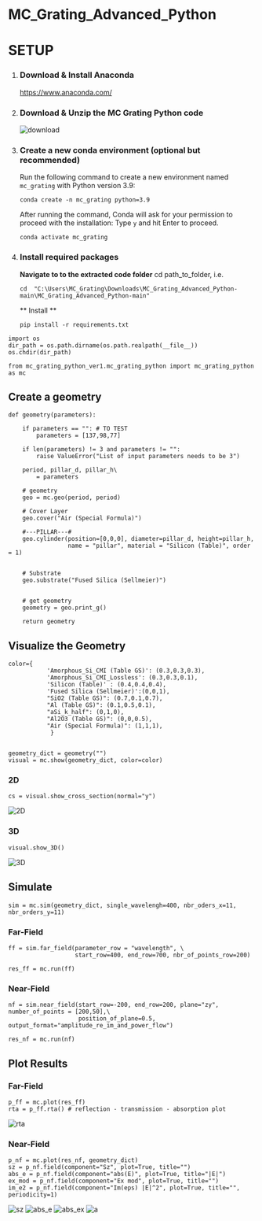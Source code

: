 # MC_Grating_Advanced_Python

# SETUP
1. ### Download & Install Anaconda
   https://www.anaconda.com/
2. ### Download & Unzip the MC Grating Python code
   ![download](https://github.com/dorianherle/MC_Grating_Advanced_Python/blob/main/visualization_readme/Screenshot%202023-07-05%20113334.png)
3. ### Create a new conda environment (optional but recommended) 
   
   
   Run the following command to create a new environment named `mc_grating` with Python version 3.9:
   ```
   conda create -n mc_grating python=3.9
   ```
   
   
   After running the command, Conda will ask for your permission to proceed with the installation:
   Type `y` and hit Enter to proceed.

   
   ```
   conda activate mc_grating
   ```
4. ### Install required packages
   
   **Navigate to to the extracted code folder**
   cd path_to_folder, i.e.
   ```
   cd  "C:\Users\MC_Grating\Downloads\MC_Grating_Advanced_Python-main\MC_Grating_Advanced_Python-main"
   ```

   ** Install **
   ```
   pip install -r requirements.txt
   ```
   

   

   

   


```
import os 
dir_path = os.path.dirname(os.path.realpath(__file__))
os.chdir(dir_path)

from mc_grating_python_ver1.mc_grating_python import mc_grating_python as mc
```

## Create a geometry

```
def geometry(parameters):

    if parameters == "": # TO TEST
        parameters = [137,98,77]
        
    if len(parameters) != 3 and parameters != "":
        raise ValueError("List of input parameters needs to be 3")
              
    period, pillar_d, pillar_h\
        = parameters

    # geometry 
    geo = mc.geo(period, period)
    
    # Cover Layer
    geo.cover("Air (Special Formula)")
    
    #---PILLAR---#
    geo.cylinder(position=[0,0,0], diameter=pillar_d, height=pillar_h, 
                 name = "pillar", material = "Silicon (Table)", order = 1)
                 

    # Substrate
    geo.substrate("Fused Silica (Sellmeier)")
        
    
    # get geometry
    geometry = geo.print_g() 
    
    return geometry
```

## Visualize the Geometry 

```
color={
           'Amorphous_Si_CMI (Table GS)': (0.3,0.3,0.3),
           'Amorphous_Si_CMI_Lossless': (0.3,0.3,0.1),
           'Silicon (Table)' : (0.4,0.4,0.4),
           'Fused Silica (Sellmeier)':(0,0,1),
           "SiO2 (Table GS)": (0.7,0.1,0.7),
           "Al (Table GS)": (0.1,0.5,0.1),
           "aSi_k_half": (0,1,0),
           "Al2O3 (Table GS)": (0,0,0.5),
           "Air (Special Formula)": (1,1,1),
            }


geometry_dict = geometry("")
visual = mc.show(geometry_dict, color=color)
```
### 2D
```
cs = visual.show_cross_section(normal="y")
```

![2D](https://github.com/dorianherle/MC_Grating_Advanced_Python/blob/main/visualization_readme/2d.jpg)

### 3D

```
visual.show_3D()
```
![3D](https://github.com/dorianherle/MC_Grating_Advanced_Python/blob/main/visualization_readme/3d.jpg)

## Simulate 

```
sim = mc.sim(geometry_dict, single_wavelengh=400, nbr_oders_x=11, nbr_orders_y=11)
```
### Far-Field
```
ff = sim.far_field(parameter_row = "wavelength", \
                   start_row=400, end_row=700, nbr_of_points_row=200)
    
res_ff = mc.run(ff)
```
### Near-Field
```
nf = sim.near_field(start_row=-200, end_row=200, plane="zy",  number_of_points = [200,50],\
                    position_of_plane=0.5, output_format="amplitude_re_im_and_power_flow")
 
res_nf = mc.run(nf)
```

## Plot Results

### Far-Field
```
p_ff = mc.plot(res_ff)
rta = p_ff.rta() # reflection - transmission - absorption plot
```
![rta](https://github.com/dorianherle/MC_Grating_Advanced_Python/blob/main/visualization_readme/rta.png)

### Near-Field
```
p_nf = mc.plot(res_nf, geometry_dict) 
sz = p_nf.field(component="Sz", plot=True, title="")
abs_e = p_nf.field(component="abs(E)", plot=True, title="|E|")
ex_mod = p_nf.field(component="Ex mod", plot=True, title="")
im_e2 = p_nf.field(component="Im(eps) |E|^2", plot=True, title="", periodicity=1)
```
![sz](https://github.com/dorianherle/MC_Grating_Advanced_Python/blob/main/visualization_readme/sz.png)
![abs_e](https://github.com/dorianherle/MC_Grating_Advanced_Python/blob/main/visualization_readme/abs_e.png)
![abs_ex](https://github.com/dorianherle/MC_Grating_Advanced_Python/blob/main/visualization_readme/abs_ex.png)
![a](https://github.com/dorianherle/MC_Grating_Advanced_Python/blob/main/visualization_readme/absorption.png)
